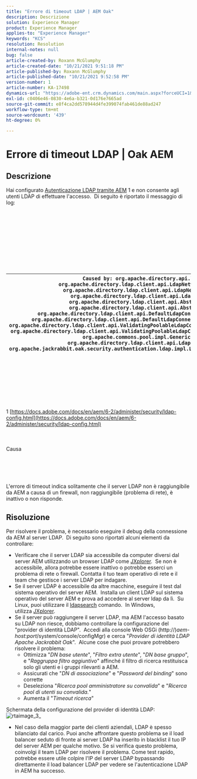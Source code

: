 ```yaml
---
title: "Errore di timeout LDAP | AEM Oak"
description: Descrizione
solution: Experience Manager
product: Experience Manager
applies-to: "Experience Manager"
keywords: "KCS"
resolution: Resolution
internal-notes: null
bug: false
article-created-by: Roxann McGlumphy
article-created-date: "10/21/2021 9:51:18 PM"
article-published-by: Roxann McGlumphy
article-published-date: "10/21/2021 9:52:58 PM"
version-number: 1
article-number: KA-17498
dynamics-url: "https://adobe-ent.crm.dynamics.com/main.aspx?forceUCI=1&pagetype=entityrecord&etn=knowledgearticle&id=72595e04-b932-ec11-b6e5-000d3a5ba97a"
exl-id: c0406e46-0830-4e6a-b321-0d176e7665ad
source-git-commit: e8f4ca2dd578944d4fe399074fab461de88ad247
workflow-type: tm+mt
source-wordcount: '439'
ht-degree: 0%

---
```


# Errore di timeout LDAP | Oak AEM

## Descrizione


Hai configurato [Autenticazione LDAP tramite AEM](https://docs.adobe.com/docs/en/aem/6-2/administer/security/ldap-config.html) 1 e non consente agli utenti LDAP di effettuare l&#39;accesso.  Di seguito è riportato il messaggio di log:
<br><br><br><br><br> <br><br> <br><br><br><br>

| `Caused by: org.apache.directory.api.ldap.model.exception.LdapException: TimeOut occurred``at org.apache.directory.ldap.client.api.LdapNetworkConnection.writeRequest(LdapNetworkConnection.java:4106)``at org.apache.directory.ldap.client.api.LdapNetworkConnection.bindAsync(LdapNetworkConnection.java:1290)``at org.apache.directory.ldap.client.api.LdapNetworkConnection.bind(LdapNetworkConnection.java:1188)``at org.apache.directory.ldap.client.api.AbstractLdapConnection.bind(AbstractLdapConnection.java:127)``at org.apache.directory.ldap.client.api.AbstractLdapConnection.bind(AbstractLdapConnection.java:112)``at org.apache.directory.ldap.client.api.DefaultLdapConnectionFactory.bindConnection(DefaultLdapConnectionFactory.java:64)``at org.apache.directory.ldap.client.api.DefaultLdapConnectionFactory.newLdapConnection(DefaultLdapConnectionFactory.java:107)``at org.apache.directory.ldap.client.api.ValidatingPoolableLdapConnectionFactory.makeObject(ValidatingPoolableLdapConnectionFactory.java:133)``at org.apache.directory.ldap.client.api.ValidatingPoolableLdapConnectionFactory.makeObject(ValidatingPoolableLdapConnectionFactory.java:59)``at org.apache.commons.pool.impl.GenericObjectPool.borrowObject(GenericObjectPool.java:1188)``at org.apache.directory.ldap.client.api.LdapConnectionPool.getConnection(LdapConnectionPool.java:123)``at org.apache.jackrabbit.oak.security.authentication.ldap.impl.LdapIdentityProvider.connect(LdapIdentityProvider.java:771)``... 57 common frames omitted` |
| --- |

<br><br><br><br><br> <br><br>
1 [https://docs.adobe.com/docs/en/aem/6-2/administer/security/ldap-config.html](https://docs.adobe.com/docs/en/aem/6-2/administer/security/ldap-config.html)
<br><br><br><br>Causa<br><br><br><br><br><br>
L&#39;errore di timeout indica solitamente che il server LDAP non è raggiungibile da AEM a causa di un firewall, non raggiungibile (problema di rete), è inattivo o non risponde.


## Risoluzione


Per risolvere il problema, è necessario eseguire il debug della connessione da AEM al server LDAP.  Di seguito sono riportati alcuni elementi da controllare:

- Verificare che il server LDAP sia accessibile da computer diversi dal server AEM utilizzando un browser LDAP come [JXplorer](http://jxplorer.org/).  Se non è accessibile, allora potrebbe essere inattivo o potrebbe esserci un problema di rete o firewall. Contatta il tuo team operativo di rete e il team che gestisce i server LDAP per indagare.
- Se il server LDAP è accessibile da altre macchine, eseguire il test dal sistema operativo del server AEM.  Installa un client LDAP sul sistema operativo del server AEM e prova ad accedere al server ldap da lì.  Su Linux, puoi utilizzare il [ldapsearch](https://access.redhat.com/documentation/en-US/Red_Hat_Directory_Server/8.2/html/Administration_Guide/Examples-of-common-ldapsearches.html) comando.  In Windows, utilizza [JXplorer](http://jxplorer.org/).
- Se il server può raggiungere il server LDAP, ma AEM l&#39;accesso basato su LDAP non riesce, dobbiamo controllare la configurazione del &quot;provider di identità LDAP&quot;.  Accedi alla console Web OSGi (http://)*aem-host:port*/system/console/configMgr) e cerca &quot;*Provider di identità LDAP Apache Jackrabbit Oak*&quot;.  Alcune cose che puoi provare potrebbero risolvere il problema:
   - Ottimizza &quot;*DN base utente*&quot;, &quot;*Filtro extra utente*&quot;, &quot;*DN base gruppo*&quot;, e &quot;*Raggruppa filtro aggiuntivo*&quot; affinché il filtro di ricerca restituisca solo gli utenti e i gruppi rilevanti a AEM.
   - Assicurati che &quot;*DN di associazione*&quot; e &quot;*Password del binding*&quot; sono corrette
   - Deseleziona &quot;*Ricerca pool amministratore su convalida*&quot; e &quot;*Ricerca pool di utenti su convalida.*&quot;
   - Aumenta il &quot;*Timeout ricerca*&quot;


Schermata della configurazione del provider di identità LDAP:
![rtaimage_3_](https://helpx.adobe.com/content/dam/help/en/experience-manager/kb/LDAP-error/jcr%3acontent/main-pars/image/rtaimage_3_.png "rtaimage_3_")
- Nel caso della maggior parte dei clienti aziendali, LDAP è spesso bilanciato dal carico. Puoi anche affrontare questo problema se il load balancer seduto di fronte ai server LDAP ha inserito in blacklist il tuo IP del server AEM per qualche motivo. Se si verifica questo problema, coinvolgi il team LDAP per risolvere il problema. Come test rapido, potrebbe essere utile colpire l&#39;IP del server LDAP bypassando direttamente il load balancer LDAP per vedere se l&#39;autenticazione LDAP in AEM ha successo.

